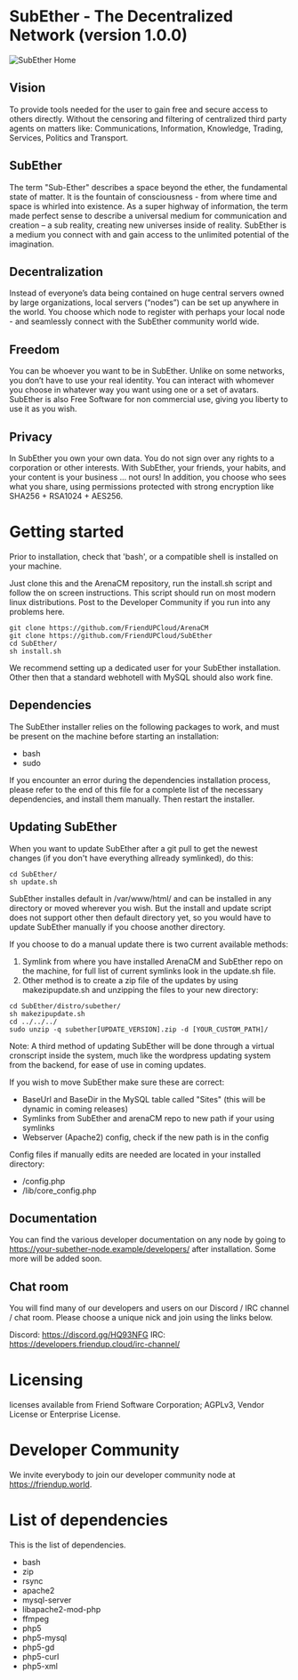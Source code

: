 SubEther - The Decentralized Network (version 1.0.0)
====================================================

![SubEther Home](//treeroot.org/upload/subether-home.png "SubEther Home")

Vision
------

To provide tools needed for the user to gain free and secure access to others directly. Without the
censoring and filtering of centralized third party agents on matters like: Communications,
Information, Knowledge, Trading, Services, Politics and Transport.

SubEther
--------

The term "Sub-Ether" describes a space beyond the ether, the fundamental state of matter. It is the
fountain of consciousness - from where time and space is whirled into existence. As a super
highway of information, the term made perfect sense to describe a universal medium for
communication and creation – a sub reality, creating new universes inside of reality. SubEther is a
medium you connect with and gain access to the unlimited potential of the imagination.

Decentralization
----------------

Instead of everyone’s data being contained on huge central servers owned by large organizations,
local servers (“nodes”) can be set up anywhere in the world. You choose which node to register with
perhaps your local node - and seamlessly connect with the SubEther community world wide.

Freedom
-------

You can be whoever you want to be in SubEther. Unlike on some networks, you don’t have to use
your real identity. You can interact with whomever you choose in whatever way you want using one
or a set of avatars. SubEther is also Free Software for non commercial use, giving you liberty to use
it as you wish.

Privacy
-------

In SubEther you own your own data. You do not sign over any rights to a corporation or other
interests. With SubEther, your friends, your habits, and your content is your business ... not ours! In
addition, you choose who sees what you share, using permissions protected with strong encryption
like SHA256 + RSA1024 + AES256.

Getting started
===============

Prior to installation, check that 'bash', or a compatible shell is installed on your machine.

Just clone this and the ArenaCM repository, run the install.sh script and follow the on screen instructions. 
This script should run on most modern linux distributions. Post to the Developer Community if you run into any problems here.
```
git clone https://github.com/FriendUPCloud/ArenaCM
git clone https://github.com/FriendUPCloud/SubEther
cd SubEther/
sh install.sh
```
We recommend setting up a dedicated user for your SubEther installation. Other then that a standard webhotell with MySQL should also work fine. 

Dependencies
------------

The SubEther installer relies on the following packages to work, and must be present on the machine before starting an installation:

- bash
- sudo

If you encounter an error during the dependencies installation process, please refer to the end of this file for a complete list of the necessary dependencies, and install them manually. Then restart the installer.

Updating SubEther
-----------------

When you want to update SubEther after a git pull to get the newest changes (if you don't have everything allready symlinked), do this:
```
cd SubEther/
sh update.sh
```
SubEther installes default in /var/www/html/ and can be installed in any directory or moved wherever you wish. 
But the install and update script does not support other then default directory yet, 
so you would have to update SubEther manually if you choose another directory.

If you choose to do a manual update there is two current available methods:

1. Symlink from where you have installed ArenaCM and SubEther repo on the machine, for full list of current symlinks look in the update.sh file.
2. Other method is to create a zip file of the updates by using makezipupdate.sh and unzipping the files to your new directory:
```
cd SubEther/distro/subether/
sh makezipupdate.sh
cd ../../../
sudo unzip -q subether[UPDATE_VERSION].zip -d [YOUR_CUSTOM_PATH]/
```
Note: A third method of updating SubEther will be done through a virtual cronscript inside the system, 
much like the wordpress updating system from the backend, for ease of use in coming updates.

If you wish to move SubEther make sure these are correct:
- BaseUrl and BaseDir in the MySQL table called "Sites" (this will be dynamic in coming releases)
- Symlinks from SubEther and arenaCM repo to new path if your using symlinks
- Webserver (Apache2) config, check if the new path is in the config

Config files if manually edits are needed are located in your installed directory:
- /config.php
- /lib/core_config.php

Documentation
-------------

You can find the various developer documentation on any node by going to https://your-subether-node.example/developers/ after installation. 
Some more will be added soon.

Chat room
---------

You will find many of our developers and users on our Discord / IRC channel / chat room. Please choose a unique nick and join using the links below.

Discord: https://discord.gg/HQ93NFG 
IRC: https://developers.friendup.cloud/irc-channel/

Licensing
=========

licenses available from Friend Software Corporation; AGPLv3, Vendor License or Enterprise
License.

Developer Community
===================

We invite everybody to join our developer community node at https://friendup.world.

List of dependencies
====================

This is the list of dependencies.

- bash
- zip
- rsync
- apache2
- mysql-server
- libapache2-mod-php
- ffmpeg
- php5
- php5-mysql
- php5-gd
- php5-curl
- php5-xml


